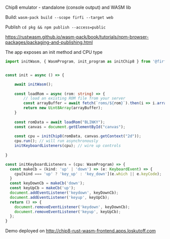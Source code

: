 Chip8 emulator - standalone (console output) and WASM lib

Build: `wasm-pack build --scope firfi --target web`

Publish `cd pkg && npm publish --access=public`

https://rustwasm.github.io/wasm-pack/book/tutorials/npm-browser-packages/packaging-and-publishing.html

The app exposes an init method and CPU type

```typescript
import initWasm, { WasmProgram, init_program as initChip8 } from '@firfi/rust-wasm-chip8';


const init = async () => {

    await initWasm();
  
    const loadRom = async (rom: string) => {
        // load an existing ROM file from your server
        const arrayBuffer = await fetch(`roms/${rom}`).then(i => i.arrayBuffer());
        return new Uint8Array(arrayBuffer);
    }
    
    const romData = await loadRom("BLINKY");
    const canvas = document.getElementById("canvas");
    
    const cpu = initChip8(romData, canvas.getContext("2d"));
    cpu.run(); // will run asynchronously
    initKeyboardListeners(cpu); // wire up controls
    
}

const initKeyboardListeners = (cpu: WasmProgram) => {
  const makeCb = (kind: 'up' | 'down') => (e: KeyboardEvent) => {
    cpu[kind === 'up' ? 'key_up' : 'key_down'](e.which || e.keyCode);
  }
  const keyDownCb = makeCb('down');
  const keyUpCb = makeCb('up');
  document.addEventListener('keydown', keyDownCb);
  document.addEventListener('keyup', keyUpCb);
  return () => {
    document.removeEventListener('keydown', keyDownCb);
    document.removeEventListener('keyup', keyUpCb);
  };
}

```

Demo deployed on http://chip8-rust-wasm-frontend.apps.loskutoff.com